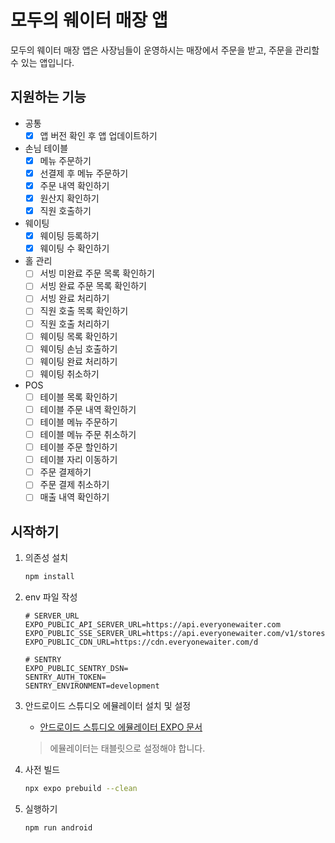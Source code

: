 # 모두의 웨이터 매장 앱

모두의 웨이터 매장 앱은 사장님들이 운영하시는 매장에서 주문을 받고, 주문을 관리할 수 있는 앱입니다.<br/>

## 지원하는 기능

- 공통
    - [x] 앱 버전 확인 후 앱 업데이트하기
- 손님 테이블
    - [x] 메뉴 주문하기
    - [x] 선결제 후 메뉴 주문하기
    - [x] 주문 내역 확인하기
    - [x] 원산지 확인하기
    - [x] 직원 호출하기
- 웨이팅
    - [x] 웨이팅 등록하기
    - [x] 웨이팅 수 확인하기
- 홀 관리
    - [ ] 서빙 미완료 주문 목록 확인하기
    - [ ] 서빙 완료 주문 목록 확인하기
    - [ ] 서빙 완료 처리하기
    - [ ] 직원 호출 목록 확인하기
    - [ ] 직원 호출 처리하기
    - [ ] 웨이팅 목록 확인하기
    - [ ] 웨이팅 손님 호출하기
    - [ ] 웨이팅 완료 처리하기
    - [ ] 웨이팅 취소하기
- POS
    - [ ] 테이블 목록 확인하기
    - [ ] 테이블 주문 내역 확인하기
    - [ ] 테이블 메뉴 주문하기
    - [ ] 테이블 메뉴 주문 취소하기
    - [ ] 테이블 주문 할인하기
    - [ ] 테이블 자리 이동하기
    - [ ] 주문 결제하기
    - [ ] 주문 결제 취소하기
    - [ ] 매출 내역 확인하기

## 시작하기

1. 의존성 설치

   ```bash
   npm install
   ```

2. env 파일 작성

   ```env
   # SERVER_URL
   EXPO_PUBLIC_API_SERVER_URL=https://api.everyonewaiter.com
   EXPO_PUBLIC_SSE_SERVER_URL=https://api.everyonewaiter.com/v1/stores/subscribe
   EXPO_PUBLIC_CDN_URL=https://cdn.everyonewaiter.com/d
   
   # SENTRY
   EXPO_PUBLIC_SENTRY_DSN=
   SENTRY_AUTH_TOKEN=
   SENTRY_ENVIRONMENT=development
   ```

3. 안드로이드 스튜디오 에뮬레이터 설치 및 설정

    - [안드로이드 스튜디오 에뮬레이터 EXPO 문서](https://docs.expo.dev/workflow/android-studio-emulator/)

   > 에뮬레이터는 태블릿으로 설정해야 합니다.

4. 사전 빌드

    ```bash
    npx expo prebuild --clean
    ```

5. 실행하기

   ```bash
   npm run android
   ```
